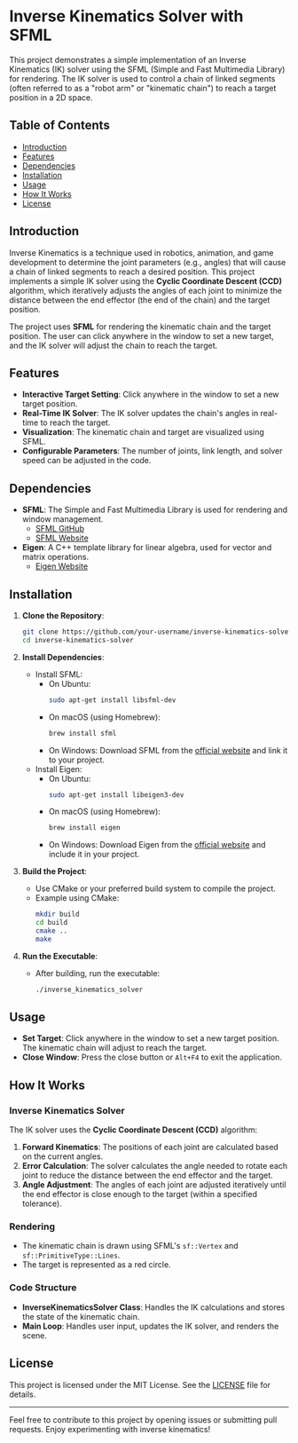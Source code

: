 # Inverse Kinematics Solver with SFML

This project demonstrates a simple implementation of an Inverse Kinematics (IK) solver using the SFML (Simple and Fast Multimedia Library) for rendering. The IK solver is used to control a chain of linked segments (often referred to as a "robot arm" or "kinematic chain") to reach a target position in a 2D space.

## Table of Contents
- [Introduction](#introduction)
- [Features](#features)
- [Dependencies](#dependencies)
- [Installation](#installation)
- [Usage](#usage)
- [How It Works](#how-it-works)
- [License](#license)

## Introduction

Inverse Kinematics is a technique used in robotics, animation, and game development to determine the joint parameters (e.g., angles) that will cause a chain of linked segments to reach a desired position. This project implements a simple IK solver using the **Cyclic Coordinate Descent (CCD)** algorithm, which iteratively adjusts the angles of each joint to minimize the distance between the end effector (the end of the chain) and the target position.

The project uses **SFML** for rendering the kinematic chain and the target position. The user can click anywhere in the window to set a new target, and the IK solver will adjust the chain to reach the target.

## Features

- **Interactive Target Setting**: Click anywhere in the window to set a new target position.
- **Real-Time IK Solver**: The IK solver updates the chain's angles in real-time to reach the target.
- **Visualization**: The kinematic chain and target are visualized using SFML.
- **Configurable Parameters**: The number of joints, link length, and solver speed can be adjusted in the code.

## Dependencies

- **SFML**: The Simple and Fast Multimedia Library is used for rendering and window management.
  - [SFML GitHub](https://github.com/SFML/SFML)
  - [SFML Website](https://www.sfml-dev.org/)
- **Eigen**: A C++ template library for linear algebra, used for vector and matrix operations.
  - [Eigen Website](https://eigen.tuxfamily.org/)

## Installation

1. **Clone the Repository**:
   ```bash
   git clone https://github.com/your-username/inverse-kinematics-solver.git
   cd inverse-kinematics-solver
   ```

2. **Install Dependencies**:
   - Install SFML:
     - On Ubuntu:
       ```bash
       sudo apt-get install libsfml-dev
       ```
     - On macOS (using Homebrew):
       ```bash
       brew install sfml
       ```
     - On Windows: Download SFML from the [official website](https://www.sfml-dev.org/download.php) and link it to your project.
   - Install Eigen:
     - On Ubuntu:
       ```bash
       sudo apt-get install libeigen3-dev
       ```
     - On macOS (using Homebrew):
       ```bash
       brew install eigen
       ```
     - On Windows: Download Eigen from the [official website](https://eigen.tuxfamily.org/dox/GettingStarted.html) and include it in your project.

3. **Build the Project**:
   - Use CMake or your preferred build system to compile the project.
   - Example using CMake:
     ```bash
     mkdir build
     cd build
     cmake ..
     make
     ```

4. **Run the Executable**:
   - After building, run the executable:
     ```bash
     ./inverse_kinematics_solver
     ```

## Usage

- **Set Target**: Click anywhere in the window to set a new target position. The kinematic chain will adjust to reach the target.
- **Close Window**: Press the close button or `Alt+F4` to exit the application.

## How It Works

### Inverse Kinematics Solver
The IK solver uses the **Cyclic Coordinate Descent (CCD)** algorithm:
1. **Forward Kinematics**: The positions of each joint are calculated based on the current angles.
2. **Error Calculation**: The solver calculates the angle needed to rotate each joint to reduce the distance between the end effector and the target.
3. **Angle Adjustment**: The angles of each joint are adjusted iteratively until the end effector is close enough to the target (within a specified tolerance).

### Rendering
- The kinematic chain is drawn using SFML's `sf::Vertex` and `sf::PrimitiveType::Lines`.
- The target is represented as a red circle.

### Code Structure
- **InverseKinematicsSolver Class**: Handles the IK calculations and stores the state of the kinematic chain.
- **Main Loop**: Handles user input, updates the IK solver, and renders the scene.

## License

This project is licensed under the MIT License. See the [LICENSE](LICENSE) file for details.

---

Feel free to contribute to this project by opening issues or submitting pull requests. Enjoy experimenting with inverse kinematics!
